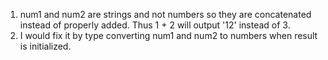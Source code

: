 1. num1 and num2 are strings and not numbers so they are concatenated instead of properly added. Thus 1 + 2 will output '12' instead of 3.
2. I would fix it by type converting num1 and num2 to numbers when result is initialized.